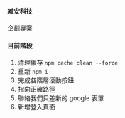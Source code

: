 #### 維安科技

企劃專案

#### 目前階段

1. 清理緩存 `npm cache clean --force`
2. 重新 `npm i`
3. 完成各階層滾動按鈕
4. 指向正確路徑
5. 聯絡我們只差新的 google 表單
6. 新增登入頁面

